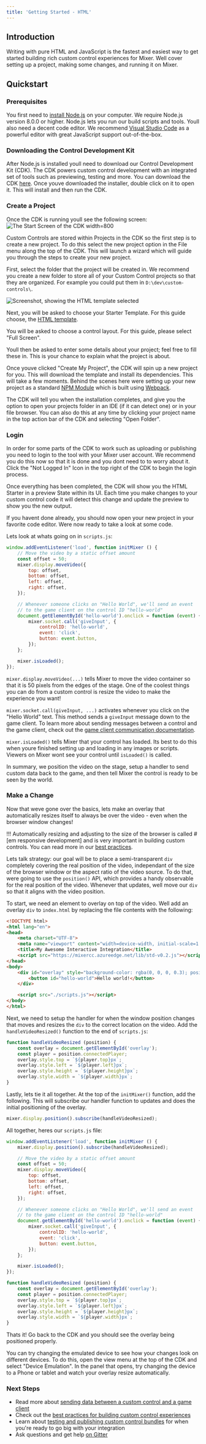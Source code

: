 ```yaml
---
title: 'Getting Started - HTML'
---
```


## Introduction

Writing with pure HTML and JavaScript is the fastest and easiest way to get started building rich custom control experiences for Mixer. Well cover setting up a project, making some changes, and running it on Mixer.

## Quickstart

### Prerequisites

You first need to [install Node.js](https://nodejs.org/en/download/) on your computer. We require Node.js version 8.0.0 or higher. Node.js lets you run our build scripts and tools. Youll also need a decent code editor. We recommend [Visual Studio Code](https://code.visualstudio.com/) as a powerful editor with great JavaScript support out-of-the-box.

### Downloading the Control Development Kit

After Node.js is installed youll need to download our Control Development Kit (CDK). The CDK powers custom control development with an integrated set of tools such as previewing, testing and more. You can download the CDK [here](https://aka.ms/MixerCDK). Once youve downloaded the installer, double click on it to open it. This will install and then run the CDK.

### Create a Project

Once the CDK is running youll see the following screen:
![The Start Screen of the CDK width=800](../cdkStartScreen.png)

Custom Controls are stored within Projects in the CDK so the first step is to create a new project. To do this select the new project option in the File menu along the top of the CDK. This will launch a wizard which will guide you through the steps to create your new project.

First, select the folder that the project will be created in. We recommend you create a new folder to store all of your Custom Control projects so that they are organized. For example you could put them in `D:\dev\custom-controls\`.

![Screenshot, showing the HTML template selected](./cdkHTML.png)

Next, you will be asked to choose your Starter Template. For this guide choose, the [HTML template](https://github.com/mixer/cdk-html-starter).

You will be asked to choose a control layout. For this guide, please select "Full Screen".

Youll then be asked to enter some details about your project; feel free to fill these in. This is your chance to explain what the project is about.

Once youve clicked "Create My Project", the CDK will spin up a new project for you. This will download the template and install its dependencies. This will take a few moments. Behind the scenes here were setting up your new project as a standard [NPM Module](https://docs.npmjs.com/getting-started/creating-node-modules) which is built using [Webpack](https://webpack.js.org/).

The CDK will tell you when the installation completes, and give you the option to open your projects folder in an IDE (if it can detect one) or in your file browser. You can also do this at any time by clicking your project name in the top action bar of the CDK and selecting "Open Folder".

### Login

In order for some parts of the CDK to work such as uploading or publishing you need to login to the tool with your Mixer user account. We recommend you do this now so that it is done and you dont need to to worry about it. Click the "Not Logged In" Icon in the top right of the CDK to begin the login process.

Once everything has been completed, the CDK will show you the HTML Starter in a preview State within its UI. Each time you make changes to your custom control code it will detect this change and update the preview to show you the new output.

If you havent done already, you should now open your new project in your favorite code editor. Were now ready to take a look at some code.

Lets look at whats going on in `scripts.js`:

```js
window.addEventListener('load', function initMixer () {
    // Move the video by a static offset amount
    const offset = 50;
    mixer.display.moveVideo({
        top: offset,
        bottom: offset,
        left: offset,
        right: offset,
    });

    // Whenever someone clicks on "Hello World", we'll send an event
    // to the game client on the control ID "hello-world"
    document.getElementById('hello-world').onclick = function (event) {
        mixer.socket.call('giveInput', {
            controlID: 'hello-world',
            event: 'click',
            button: event.button,
        });
    };

    mixer.isLoaded();
});
```

`mixer.display.moveVideo(...)` tells Mixer to move the video container so that it is 50 pixels from the edges of the stage. One of the coolest things you can do from a custom control is resize the video to make the experience you want!

`mixer.socket.call(giveInput, ...)` activates whenever you click on the "Hello World" text. This method sends a `giveInput` message down to the game client. To learn more about sending messages between a control and the game client, check out the [game client communication documentation](/guides/mixplay/customcontrols/gameclients).

`mixer.isLoaded()` tells Mixer that your control has loaded. Its best to do this when youre finished setting up and loading in any images or scripts. Viewers on Mixer wont see your control until `isLoaded()` is called.

In summary, we position the video on the stage, setup a handler to send custom data back to the game, and then tell Mixer the control is ready to be seen by the world.

### Make a Change
Now that weve gone over the basics, lets make an overlay that automatically resizes itself to always be over the video - even when the browser window changes!

!!!  Automatically resizing and adjusting to the size of the browser is called #[em responsive development] and is very important in building custom controls. You can read more in our [best practices](/guides/mixplay/customcontrols/bestpractices).

Lets talk strategy: our goal will be to place a semi-transparent `div` completely covering the real position of the video, independant of the size of the browser window or the aspect ratio of the video source. To do that, were going to use the `position()` API, which provides a handy observable for the real position of the video. Whenever that updates, well move our `div` so that it aligns with the video position.

To start, we need an element to overlay on top of the video. Well add an overlay `div` to `index.html` by replacing the file contents with the following:

```html
<!DOCTYPE html>
<html lang="en">
<head>
    <meta charset="UTF-8">
    <meta name="viewport" content="width=device-width, initial-scale=1.0">
    <title>My Awesome Interactive Integration</title>
    <script src="https://mixercc.azureedge.net/lib/std-v0.2.js"></script>
</head>
<body>
    <div id="overlay" style="background-color: rgba(0, 0, 0, 0.3); position: absolute;">
        <button id="hello-world">Hello world!</button>
    </div>

    <script src="./scripts.js"></script>
</body>
</html>
```

Next, we need to setup the handler for when the window position changes that moves and resizes the `div` to the correct location on the video. Add the `handleVideoResized()` function to the end of `scripts.js`:

```js
function handleVideoResized (position) {
    const overlay = document.getElementById('overlay');
    const player = position.connectedPlayer;
    overlay.style.top = `${player.top}px`;
    overlay.style.left = `${player.left}px`;
    overlay.style.height = `${player.height}px`;
    overlay.style.width = `${player.width}px`;
}
```

Lastly, lets tie it all together. At the top of the `initMixer()` function, add the following. This will subscribe our handler function to updates and does the initial positioning of the overlay.

```js
mixer.display.position().subscribe(handleVideoResized);
```

All together, heres our `scripts.js` file:

```js
window.addEventListener('load', function initMixer () {
    mixer.display.position().subscribe(handleVideoResized);

    // Move the video by a static offset amount
    const offset = 50;
    mixer.display.moveVideo({
        top: offset,
        bottom: offset,
        left: offset,
        right: offset,
    });

    // Whenever someone clicks on "Hello World", we'll send an event
    // to the game client on the control ID "hello-world"
    document.getElementById('hello-world').onclick = function (event) {
        mixer.socket.call('giveInput', {
            controlID: 'hello-world',
            event: 'click',
            button: event.button,
        });
    };

    mixer.isLoaded();
});

function handleVideoResized (position) {
    const overlay = document.getElementById('overlay');
    const player = position.connectedPlayer;
    overlay.style.top = `${player.top}px`;
    overlay.style.left = `${player.left}px`;
    overlay.style.height = `${player.height}px`;
    overlay.style.width = `${player.width}px`;
}
```

Thats it! Go back to the CDK and you should see the overlay being positioned properly.

You can try changing the emulated device to see how your changes look on different devices. To do this, open the view menu at the top of the CDK and select "Device Emulation". In the panel that opens, try changing the device to a Phone or tablet and watch your overlay resize automatically.

### Next Steps
- Read more about [sending data between a custom control and a game client](/guides/mixplay/customcontrols/gameclients)
- Check out the [best practices for building custom control experiences](/guides/mixplay/customcontrols/bestpractices)
- Learn about [testing and publishing custom control bundles](/guides/mixplay/customcontrols/workflow) for when you're ready to go big with your integration
- Ask questions and get help [on Gitter](https://gitter.im/Mixer/developers)